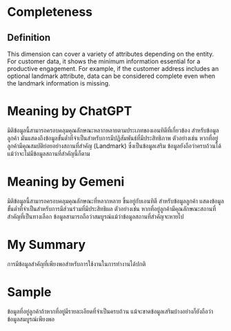 # Completeness
## Definition
This dimension can cover a variety of attributes depending on the entity. 
For customer data, it shows the minimum information essential for a productive engagement. 
For example, if the customer address includes an optional landmark attribute,
data can be considered complete even when the landmark information is missing.
# Meaning by ChatGPT
 มิติข้อมูลนี้สามารถครอบคลุมคุณลักษณะหลากหลายตามประเภทของเอนทิตีที่เกี่ยวข้อง สำหรับข้อมูลลูกค้า มันแสดงถึงข้อมูลขั้นต่ำที่จำเป็นสำหรับการมีปฏิสัมพันธ์ที่มีประสิทธิภาพ ตัวอย่างเช่น หากที่อยู่ลูกค้ามีคุณสมบัติย่อยอย่างสถานที่สำคัญ (Landmark) ซึ่งเป็นข้อมูลเสริม ข้อมูลยังถือว่าครบถ้วนได้แม้ว่าจะไม่มีข้อมูลสถานที่สำคัญนี้ก็ตาม
# Meaning by Gemeni
 มิติข้อมูลนี้สามารถครอบคลุมคุณลักษณะที่หลากหลาย ขึ้นอยู่กับเอนทิตี สำหรับข้อมูลลูกค้า แสดงข้อมูลขั้นต่ำที่จำเป็นสำหรับการมีส่วนร่วมที่มีประสิทธิผล ตัวอย่างเช่น หากที่อยู่ลูกค้ามีคุณลักษณะสถานที่สำคัญที่เป็นทางเลือก ข้อมูลสามารถถือว่าสมบูรณ์แม้ว่าข้อมูลสถานที่สำคัญจะหายไป
# My Summary
การมีข้อมูลสำคัญที่เพียงพอสำหรับการใช้งานในการทำงานได้ปกติ
# Sample
ข้อมูลที่อยู่ลูกค้าถ้าหากที่อยู่มีรายละเอียดที่จำเป็นครบถ้วน แม้จะขาดข้อมูลเสริมบ้างอย่างก็ยังถือว่าข้อมูลสมบูรณ์เพียงพอ
